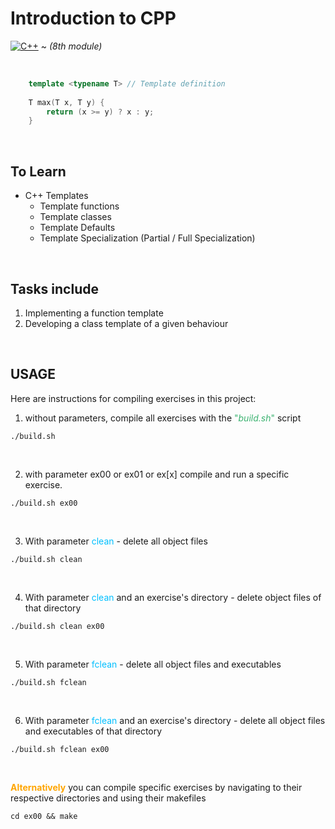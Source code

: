 # Introduction to CPP

[![C++](https://skillicons.dev/icons?i=cpp)](https://skillicons.dev) ~ *(8th module)*   

<br>

```cpp
    template <typename T> // Template definition
        
    T max(T x, T y) {
        return (x >= y) ? x : y;
    }
```

<br/>

## To Learn

- C++ Templates
    - Template functions
    - Template classes
    - Template Defaults
    - Template Specialization (Partial / Full Specialization)

<br/>

## Tasks include

1. Implementing a function template
2. Developing a class template of a given behaviour

<br/>

## USAGE

Here are instructions for compiling exercises in this project:

1. without parameters, compile all exercises with the <span style="color:MediumSeaGreen">"*build.sh*"</span> script
```console
./build.sh
```
<br/>

2. with parameter ex00 or ex01 or ex[x] compile and run a specific exercise.
```console
./build.sh ex00
```
<br/>

3. With parameter <span style="color:DeepSkyblue">clean</span> - delete all object files
```console
./build.sh clean
```
<br/>

4. With parameter <span style="color:DeepSkyblue">clean</span> and an exercise's directory - delete  object files of that directory
```console
./build.sh clean ex00
```
<br/>

5. With parameter <span style="color:DeepSkyblue">fclean</span> - delete all object files and executables
```console
./build.sh fclean
```
<br/>

6. With parameter <span style="color:DeepSkyblue">fclean</span> and an exercise's directory - delete all object files and executables of that directory
```console
./build.sh fclean ex00
```
<br/>


<span style="color:orange">__Alternatively__ </span>you can compile specific exercises by navigating to their respective directories and using their makefiles
```console
cd ex00 && make
